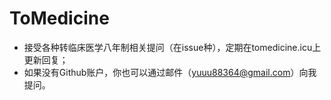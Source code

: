 # ToMedicine
- 接受各种转临床医学八年制相关提问（在issue种），定期在tomedicine.icu上更新回复；
- 如果没有Github账户，你也可以通过邮件（yuuu88364@gmail.com）向我提问。
